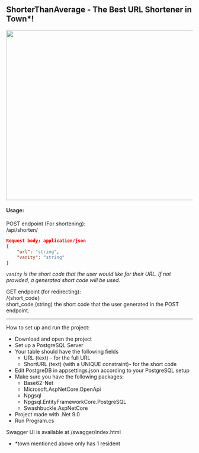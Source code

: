 ## ShorterThanAverage - The Best URL Shortener in Town*!

<img src="https://i.postimg.cc/mgQjcG4h/Screenshot-2025-06-13-at-18-21-50.png" width="735" height="460">

#### Usage:
POST endpoint (For shortening):\
/api/shorten/

```json
Request body: application/json
{
	"url": "string",
	"vanity": "string"
}
```
*`vanity` is the short code that the user would like for their URL. If not provided, a generated short code will be used.*

GET endpoint (for redirecting):\
/{short_code}\
short_code (string) the short code that the user generated in the POST endpoint.

---

How to set up and run the project:
* Download and open the project
* Set up a PostgreSQL Server
* Your table should have the following fields
	* URL (text) - for the full URL
	* ShortURL (text) (with a UNIQUE constraint)- for the short code
* Edit PostgreDB in appsettings.json according to your PostgreSQL setup
* Make sure you have the following packages:
	* Base62-Net
	* Microsoft.AspNetCore.OpenApi
	* Npgsql
	* Npgsql.EntityFrameworkCore.PostgreSQL
	* Swashbuckle.AspNetCore
* Project made with .Net 9.0
* Run Program.cs

Swagger UI is available at /swagger/index.html

* *town mentioned above only has 1 resident
